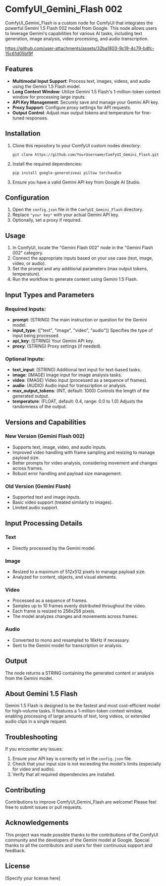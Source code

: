 # ComfyUI_Gemini_Flash 002

ComfyUI_Gemini_Flash is a custom node for ComfyUI that integrates the powerful Gemini 1.5 Flash 002 model from Google. This node allows users to leverage Gemini's capabilities for various AI tasks, including text generation, image analysis, video processing, and audio transcription.


https://github.com/user-attachments/assets/32ba1803-9c19-4c79-bdfc-15c61d05bf9f


## Features

- **Multimodal Input Support**: Process text, images, videos, and audio using the Gemini 1.5 Flash model.
- **Long Context Window**: Utilize Gemini 1.5 Flash's 1-million-token context window for processing large inputs.
- **API Key Management**: Securely save and manage your Gemini API key.
- **Proxy Support**: Configure proxy settings for API requests.
- **Output Control**: Adjust max output tokens and temperature for fine-tuned responses.

## Installation

1. Clone this repository to your ComfyUI custom nodes directory:
   ```
   git clone https://github.com/YourUsername/ComfyUI_Gemini_Flash.git
   ```
2. Install the required dependencies:
   ```
   pip install google-generativeai pillow torchaudio
   ```
3. Ensure you have a valid Gemini API key from Google AI Studio.

## Configuration

1. Open the `config.json` file in the `ComfyUI_Gemini_Flash` directory.
2. Replace `"your key"` with your actual Gemini API key.
3. Optionally, set a proxy if required.

## Usage

1. In ComfyUI, locate the "Gemini Flash 002" node in the "Gemini Flash 002" category.
2. Connect the appropriate inputs based on your use case (text, image, video, or audio).
3. Set the prompt and any additional parameters (max output tokens, temperature).
4. Run the workflow to generate content using Gemini 1.5 Flash.

## Input Types and Parameters

### Required Inputs:
- **prompt**: (STRING) The main instruction or question for the Gemini model.
- **input_type**: (["text", "image", "video", "audio"]) Specifies the type of input being processed.
- **api_key**: (STRING) Your Gemini API key.
- **proxy**: (STRING) Proxy settings (if needed).

### Optional Inputs:
- **text_input**: (STRING) Additional text input for text-based tasks.
- **image**: (IMAGE) Image input for image analysis tasks.
- **video**: (IMAGE) Video input (processed as a sequence of frames).
- **audio**: (AUDIO) Audio input for transcription or analysis.
- **max_output_tokens**: (INT, default: 1000) Controls the length of the generated output.
- **temperature**: (FLOAT, default: 0.4, range: 0.0 to 1.0) Adjusts the randomness of the output.

## Versions and Capabilities

### New Version (Gemini Flash 002)
- Supports text, image, video, and audio inputs.
- Improved video handling with frame sampling and resizing to manage payload size.
- Better prompts for video analysis, considering movement and changes across frames.
- Robust error handling and payload size management.

### Old Version (Gemini Flash)
- Supported text and image inputs.
- Basic video support (treated similarly to images).
- Limited audio support.

## Input Processing Details

### Text
- Directly processed by the Gemini model.

### Image
- Resized to a maximum of 512x512 pixels to manage payload size.
- Analyzed for content, objects, and visual elements.

### Video
- Processed as a sequence of frames.
- Samples up to 10 frames evenly distributed throughout the video.
- Each frame is resized to 256x256 pixels.
- The model analyzes changes and movements across frames.

### Audio
- Converted to mono and resampled to 16kHz if necessary.
- Sent to the Gemini model for transcription or analysis.

## Output

The node returns a STRING containing the generated content or analysis from the Gemini model.

## About Gemini 1.5 Flash

Gemini 1.5 Flash is designed to be the fastest and most cost-efficient model for high-volume tasks. It features a 1-million-token context window, enabling processing of large amounts of text, long videos, or extended audio clips in a single request.

## Troubleshooting

If you encounter any issues:
1. Ensure your API key is correctly set in the `config.json` file.
2. Check that your input size is not exceeding the model's limits (especially for video and audio).
3. Verify that all required dependencies are installed.

## Contributing

Contributions to improve ComfyUI_Gemini_Flash are welcome! Please feel free to submit issues or pull requests.

## Acknowledgements

This project was made possible thanks to the contributions of the ComfyUI community and the developers of the Gemini model at Google. Special thanks to all the contributors and users for their continuous support and feedback.

## License

[Specify your license here]

